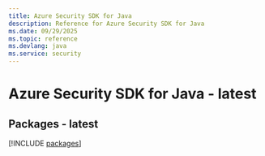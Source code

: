 ```yaml
---
title: Azure Security SDK for Java
description: Reference for Azure Security SDK for Java
ms.date: 09/29/2025
ms.topic: reference
ms.devlang: java
ms.service: security
---
```

# Azure Security SDK for Java - latest
## Packages - latest
[!INCLUDE [packages](security-index.md)]